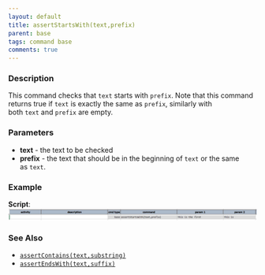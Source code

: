 ```yaml
---
layout: default
title: assertStartsWith(text,prefix)
parent: base
tags: command base
comments: true
---
```



### Description
This command checks that `text` starts with `prefix`. Note that this command returns true if `text` is exactly the 
same as `prefix`, similarly with both `text` and `prefix` are empty.


### Parameters
- **text** - the text to be checked
- **prefix** - the text that should be in the beginning of `text` or the same as `text`.


### Example
**Script**:<br/>
![script](image/assertStartsWith_01.png)


### See Also
- [`assertContains(text,substring)`](assertContains(text,substring))
- [`assertEndsWith(text,suffix)`](assertEndsWith(text,suffix))
